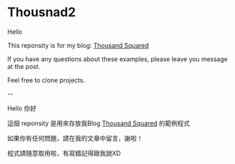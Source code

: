 Thousnad2
=========

Hello

This reponsity is for my blog:
[Thousand Squared](http://ch8908.github.com/ "Optional Title")

If you have any questions about these examples, please leave you message at the post.

Feel free to clone projects.

--

Hello 你好  

這個 reponsity 是用來存放我Blog [Thousand Squared](http://ch8908.github.com/ "Optional Title")
 的範例程式

如果你有任何問題，請在我的文章中留言，謝啦！

程式請隨意取用啦，有寫錯記得跟我說XD

